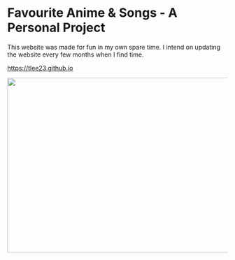 # Favourite Anime & Songs - A Personal Project

This website was made for fun in my own spare time. I intend on
updating the website every few months when I find time.

https://tlee23.github.io

<img src="https://c.tenor.com/pc6NjnDmlQwAAAAC/kaela-kovalskia-pog.gif" width="800" height="400" />

